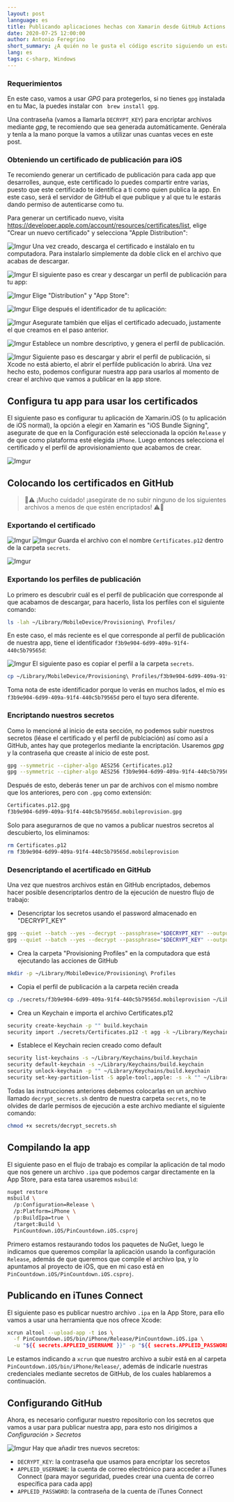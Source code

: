 ```yaml
---
layout: post
lannguage: es
title: Publicando aplicaciones hechas con Xamarin desde GitHub Actions
date: 2020-07-25 12:00:00
author: Antonio Feregrino
short_summary: ¿A quién no le gusta el código escrito siguiendo un estandar? te muestro como puedes aplicar el tuyo en .NET
lang: es
tags: c-sharp, Windows
---
```


### Requerimientos  
En este caso, vamos a usar *GPG* para protegerlos, si no tienes `gpg` instalada en tu Mac, la puedes instalar con `
brew install gpg`.

Una contraseña (vamos a llamarla `DECRYPT_KEY`) para encriptar archivos mediante *gpg*, te recomiendo que sea generada automáticamente. Genérala y tenla a la mano porque la vamos a utilizar unas cuantas veces en este post.

### Obteniendo un certificado de publicación para iOS  
Te recomiendo generar un certificado de publicación para cada app que desarrolles, aunque, este certificado lo puedes compartir entre varias, puesto que este certificado te identifica a ti como quien publica la app. En este caso, será el servidor de GitHub el que publique y al que tu le estarás dando permiso de autenticarse como tu.

Para generar un certificado nuevo, visita https://developer.apple.com/account/resources/certificates/list, elige "Crear un nuevo certificado" y selecciona "Apple Distribution":

![Imgur](https://imgur.com/b6T6YYw.png)
Una vez creado, descarga el certificado e instálalo en tu computadora. Para instalarlo simplemente da doble click en el archivo que acabas de descargar.

![Imgur](https://i.imgur.com/XXThK37.png)
El siguiente paso es crear y descargar un perfil de publicación para tu app:

![Imgur](https://i.imgur.com/6CodfmN.png)
Elige "Distribution" y "App Store":

![Imgur](https://i.imgur.com/TbrqVrY.png)
Elige después el identificador de tu aplicación:

![Imgur](https://i.imgur.com/0eCLTi0.png)
Asegurate también que elijas el certificado adecuado, justamente el que creamos en el paso anterior.

![Imgur](https://i.imgur.com/pIKkXbl.png)
Establece un nombre descriptivo, y genera el perfil de publicación.

![Imgur](https://i.imgur.com/peJlpOZ.png)
Siguiente paso es descargar y abrir el perfil de publicación, si Xcode no está abierto, el abrir el perfilde publicación lo abrirá. Una vez hecho esto, podemos configurar nuestra app para usarlos al momento de crear el archivo que vamos a publicar en la app store.

## Configura tu app para usar los certificados  
El siguiente paso es configurar tu aplicación de Xamarin.iOS (o tu aplicación de iOS normal), la opción a elegir en Xamarin es "iOS Bundle Signing", asegurate de que en la Configuración esté seleccionada la opción `Release` y de que como plataforma esté elegida `iPhone`. Luego entonces selecciona el certificado y el perfil de aprovisionamiento que acabamos de crear.

![Imgur](https://i.imgur.com/zJGWRBu.png)


## Colocando los certificados en GitHub
 > 🚨⚠️ ¡Mucho cuidado! ¡asegúrate de no subir ninguno de los siguientes archivos a menos de que estén encriptados! ⚠️🚨

### Exportando el certificado  
![Imgur](https://i.imgur.com/G0pF2C0.png)
![Imgur](https://i.imgur.com/hByhz7g.png)
Guarda el archivo con el nombre `Certificates.p12` dentro de la carpeta `secrets`.

![Imgur](https://i.imgur.com/5gT22K6.png)
### Exportando los perfiles de publicación  
Lo primero es descubrir cuál es el perfil de publicación que corresponde al que acabamos de descargar, para hacerlo, lista los perfiles con el siguiente comando:

```bash
ls -lah ~/Library/MobileDevice/Provisioning\ Profiles/
```

En este caso, el más reciente es el que corresponde al perfil de publicación de nuestra app, tiene el identificador `f3b9e904-6d99-409a-91f4-440c5b79565d`:

![Imgur](https://i.imgur.com/9cEkq9v.png)
El siguiente paso es copiar el perfil a la carpeta `secrets`. 

```bash
cp ~/Library/MobileDevice/Provisioning\ Profiles/f3b9e904-6d99-409a-91f4-440c5b79565d.mobileprovision secrets
```

Toma nota de este identificador porque lo verás en muchos lados, el mío es `f3b9e904-6d99-409a-91f4-440c5b79565d` pero el tuyo sera diferente.

### Encriptando nuestros secretos  
Como lo mencioné al inicio de esta sección, no podemos subir nuestros secretos (léase el certificado y el perfil de publciación) así como así a GitHub, antes hay que protegerlos mediante la encriptación. Usaremos *gpg* y la contraseña que creaste al inicio de este post.

```bash
gpg --symmetric --cipher-algo AES256 Certificates.p12
gpg --symmetric --cipher-algo AES256 f3b9e904-6d99-409a-91f4-440c5b79565d.mobileprovision
```

Después de esto, deberás tener un par de archivos con el mismo nombre que los anteriores, pero con `.gpg` como extensión:

```bash
Certificates.p12.gpg
f3b9e904-6d99-409a-91f4-440c5b79565d.mobileprovision.gpg
```

Solo para asegurarnos de que no vamos a publicar nuestros secretos al descubierto, los eliminamos:

```bash
rm Certificates.p12
rm f3b9e904-6d99-409a-91f4-440c5b79565d.mobileprovision
```

### Desencriptando el acertificado en GitHub  
Una vez que nuestros archivos están en GitHub encriptados, debemos hacer posible desencriptarlos dentro de la ejecución de nuestro flujo de trabajo:  

 - Desencriptar los secretos usando el password almacenado en "DECRYPT_KEY"
 
```bash
gpg --quiet --batch --yes --decrypt --passphrase="$DECRYPT_KEY" --output ./secrets/f3b9e904-6d99-409a-91f4-440c5b79565d.mobileprovision ./secrets/f3b9e904-6d99-409a-91f4-440c5b79565d.mobileprovision.gpg
gpg --quiet --batch --yes --decrypt --passphrase="$DECRYPT_KEY" --output ./secrets/Certificates.p12 ./secrets/Certificates.p12.gpg
```
 - Crea la carpeta "Provisioning Profiles" en la computadora que está ejecutando las acciones de GitHub

```bash
mkdir -p ~/Library/MobileDevice/Provisioning\ Profiles
```

 - Copia el perfil de publicación a la carpeta recién creada

```bash
cp ./secrets/f3b9e904-6d99-409a-91f4-440c5b79565d.mobileprovision ~/Library/MobileDevice/Provisioning\ Profiles/f3b9e904-6d99-409a-91f4-440c5b79565d.mobileprovision
```

 - Crea un Keychain e importa el archivo Certificates.p12

```bash
security create-keychain -p "" build.keychain
security import ./secrets/Certificates.p12 -t agg -k ~/Library/Keychains/build.keychain -P "" -A
```

 -  Establece el Keychain recien creado como default

```bash
security list-keychains -s ~/Library/Keychains/build.keychain
security default-keychain -s ~/Library/Keychains/build.keychain
security unlock-keychain -p "" ~/Library/Keychains/build.keychain
security set-key-partition-list -S apple-tool:,apple: -s -k "" ~/Library/Keychains/build.keychain
```

Todas las instrucciones anteriores debemos colocarlas en un archivo llamado `decrypt_secrets.sh` dentro de nuestra carpeta `secrets`, no te olvides de darle permisos de ejecución a este archivo mediante el siguiente comando:

```bash
chmod +x secrets/decrypt_secrets.sh
```  

## Compilando la app  
El siguiente paso en el flujo de trabajo es compilar la aplicación de tal modo que nos genere un archivo `.ipa` que podemos cargar directamente en la App Store, para esta tarea usaremos `msbuild`:  

```bash
nuget restore
msbuild \
  /p:Configuration=Release \
  /p:Platform=iPhone \
  /p:BuildIpa=true \
  /target:Build \
  PinCountdown.iOS/PinCountdown.iOS.csproj
```
Primero estamos restaurando todos los paquetes de NuGet, luego le indicamos que queremos compilar la aplicación usando la configuración `Release`, además de que queremos que compile el archivo Ipa, y lo apuntamos al proyecto de iOS, que en mi caso está en `PinCountdown.iOS/PinCountdown.iOS.csproj`.

## Publicando en iTunes Connect  
El siguiente paso es publicar nuestro archivo `.ipa` en la App Store, para ello vamos a usar una herramienta que nos ofrece Xcode:  

```bash
xcrun altool --upload-app -t ios \
  -f PinCountdown.iOS/bin/iPhone/Release/PinCountdown.iOS.ipa \
  -u "${{ secrets.APPLEID_USERNAME }}" -p "${{ secrets.APPLEID_PASSWORD }}"
```  

Le estamos indicando a `xcrun` que nuestro archivo a subir está en al carpeta `PinCountdown.iOS/bin/iPhone/Release/`, además de indicarle nuestras credenciales mediante secretos de GitHub, de los cuales hablaremos a continuación.

## Configurando GitHub  
Ahora, es necesario configurar nuestro repositorio con los secretos que vamos a usar para publicar nuestra app, para esto nos dirigimos a *Configuración > Secretos*

![Imgur](https://imgur.com/AP4VRrl.png)
Hay que añadir tres nuevos secretos:  

 - `DECRYPT_KEY`: la contraseña que usamos para encriptar los secretos
 - `APPLEID_USERNAME`: la cuenta de correo electrónico para acceder a iTunes Connect (para mayor seguridad, puedes crear una cuenta de correo específica para cada app)
 - `APPLEID_PASSWORD`: la contraseña de la cuenta de iTunes Connect
